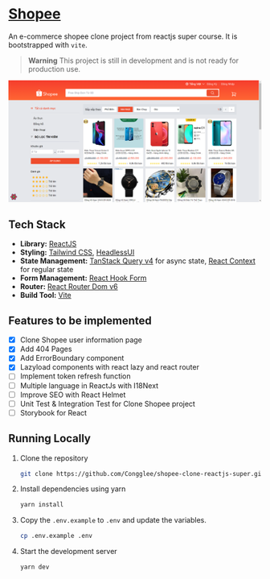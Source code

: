 # [Shopee](https://github.com/Congglee/shopee-clone-reactjs-super)

An e-commerce shopee clone project from reactjs super course. It is bootstrapped with `vite`.

> **Warning**
> This project is still in development and is not ready for production use.

[![Shopee Clone](./public/images/screenshot.png)]()

## Tech Stack

- **Library:** [ReactJS](https://react.dev/)
- **Styling:** [Tailwind CSS](https://tailwindcss.com), [HeadlessUI](https://headlessui.com/)
- **State Management:** [TanStack Query v4](https://tanstack.com/query/v4/docs/react/overview) for async state, [React Context](https://react.dev/reference/react/useContext) for regular state
- **Form Management:** [React Hook Form](https://react-hook-form.com/)
- **Router:** [React Router Dom v6](https://reactrouter.com/en/main)
- **Build Tool:** [Vite](https://vitejs.dev/)

## Features to be implemented

- [x] Clone Shopee user information page
- [x] Add 404 Pages
- [x] Add ErrorBoundary component
- [x] Lazyload components with react lazy and react router
- [ ] Implement token refresh function
- [ ] Multiple language in ReactJs with I18Next
- [ ] Improve SEO with React Helmet
- [ ] Unit Test & Integration Test for Clone Shopee project
- [ ] Storybook for React

## Running Locally

1. Clone the repository

   ```bash
   git clone https://github.com/Congglee/shopee-clone-reactjs-super.git
   ```

2. Install dependencies using yarn

   ```bash
   yarn install
   ```

3. Copy the `.env.example` to `.env` and update the variables.

   ```bash
   cp .env.example .env
   ```

4. Start the development server

   ```bash
   yarn dev
   ```
